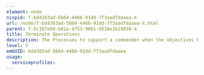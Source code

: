 ```yaml
---
element: node
nispid: T-bd4383ad-5664-4466-91dd-7f3aadfdaaea-X
url: /node/T-bd4383ad-5664-4466-91dd-7f3aadfdaaea-X.html
parent: T-5c187e50-b81a-4753-90b1-d516e1b18830-X
title: Terminate Operations
description: The Processes to support a commander when the objectives have been achieved, in order to preserve what has been gained, and to ensure it endures. It is the strategic commander's responsibility to make the appropriate examination and to determine termination criteria which describe military and non-military conditions that justify the recommendation to terminate operations.
level: 5
emUUID: bd4383ad-5664-4466-91dd-7f3aadfdaaea
usage:
  serviceprofiles:
---
```

